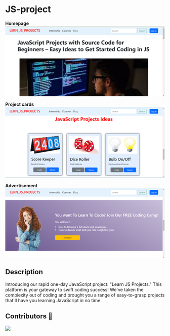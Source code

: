 # JS-project
**Homepage**
<img src="./output-img/1.png"/><br />


**Project cards**
<img src="./output-img/3.png"/><br />


**Advertisement**
<img src="./output-img/2.png"/><br />



## Description
Introducing our rapid one-day JavaScript project: "Learn JS Projects." This platform is your gateway to swift coding success! We've taken the complexity out of coding and brought you a range of easy-to-grasp projects that'll have you learning JavaScript in no time
<br>

## Contributors 👏

<a href="https://github.com/BandiniKohare2001/JS-project">
  <img src="https://contrib.rocks/image?repo=BandiniKohare2001/JS-project" />
</a>
